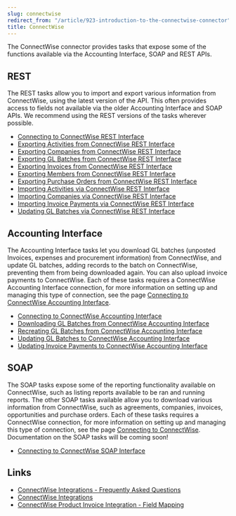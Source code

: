 ```yaml
---
slug: connectwise
redirect_from: "/article/923-introduction-to-the-connectwise-connector"
title: ConnectWise
---
```

The ConnectWise connector provides tasks that expose some of the functions available via the Accounting Interface, SOAP and REST APIs.  

## REST
The REST tasks allow you to import and export various information from ConnectWise, using the latest version of the API. This often provides access to fields not available via the older Accounting Interface and SOAP APIs. We recommend using the REST versions of the tasks wherever possible.  

- [Connecting to ConnectWise REST Interface](connecting-to-connectwise-rest-interface)
- [Exporting Activities from ConnectWise REST Interface](exporting-activities-from-connectwise-rest-interface)
- [Exporting Companies from ConnectWise REST Interface](exporting-companies-from-connectwise-rest-interface)
- [Exporting GL Batches from ConnectWise REST Interface](exporting-gl-batches-from-connectwise-rest-interface)
- [Exporting Invoices from ConnectWise REST Interface](exporting-invoices-from-connectwise-rest-interface)
- [Exporting Members from ConnectWise REST Interface](exporting-members-from-connectwise-rest-interface)
- [Exporting Purchase Orders from ConnectWise REST Interface](exporting-purchase-orders-from-connectwise-rest-interface)
- [Importing Activities via ConnectWise REST Interface](importing-activities-via-connectwise-rest-interface)
- [Importing Companies via ConnectWise REST Interface](importing-companies-via-connectwise-rest-interface)
- [Importing Invoice Payments via ConnectWise REST Interface](importing-invoice-payments-via-connectwise-rest-interface)
- [Updating GL Batches via ConnectWise REST Interface](updating-gl-batches-via-connectwise-rest-interface)

## Accounting Interface
The Accounting Interface tasks let you download GL batches (unposted Invoices, expenses and procurement information) from ConnectWise, and update GL batches, adding records to the batch on ConnectWise, preventing them from being downloaded again. You can also upload invoice payments to ConnectWise. Each of these tasks requires a ConnectWise Accounting Interface connection, for more information on setting up and managing this type of connection, see the page [Connecting to ConnectWise Accounting Interface](connecting-to-connectwise-accounting-interface).  

- [Connecting to ConnectWise Accounting Interface](connecting-to-connectwise-accounting-interface)
- [Downloading GL Batches from ConnectWise Accounting Interface](downloading-gl-batches-from-connectwise-accounting-interface)
- [Recreating GL Batches from ConnectWise Accounting Interface](recreating-gl-batches-from-connectwise-accounting-interface)
- [Updating GL Batches to ConnectWise Accounting Interface](updating-gl-batches-to-connectwise-accounting-interface)
- [Updating Invoice Payments to ConnectWise Accounting Interface](updating-invoice-payments-to-connectwise-accounting-interface)

## SOAP
The SOAP tasks expose some of the reporting functionality available on ConnectWise, such as listing reports available to be ran and running reports. The other SOAP tasks available allow you to download various information from ConnectWise, such as agreements, companies, invoices, opportunities and purchase orders. Each of these tasks requires a ConnectWise connection, for more information on setting up and managing this type of connection, see the page [Connecting to ConnectWise](connecting-to-connectwise). Documentation on the SOAP tasks will be coming soon!  

- [Connecting to ConnectWise SOAP Interface](connecting-to-connectwise)

## Links
- [ConnectWise Integrations - Frequently Asked Questions](connectwise-integrations-frequently-asked-questions)
- [ConnectWise Integrations](connectwise-integrations)
- [ConnectWise Product Invoice Integration - Field Mapping](connectwise-product-invoice-integration-field-mapping)